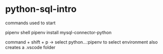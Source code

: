 # python-sql-intro


  
commands used to start

pipenv shell
pipenv install mysql-connector-python

command + shift + p -> select python...:pipenv to select environment also creates a .vscode folder
